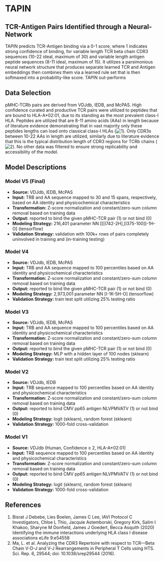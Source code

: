 # TAPIN
## TCR-Antigen Pairs Identified through a Neural-Network
TAPIN predicts TCR-Antigen binding via a 0-1 score, where 1 indicates strong confidence of binding, for variable length TCR beta chain CDR3 sequences (10-22 ideal, maximum of 30) and variable length antigen peptide sequences (8-11 ideal, maximum of 15). It utilizes a parsimonious neural network structure that produces separate learned TCR and Antigen embeddings then combines them via a learned rule set that is then softmaxed into a probability-like score. TAPIN out-performs 

## Data Selection
pMHC-TCRb pairs are derived from VDJdb, IEDB, and McPAS. High confidence curated and productive TCR pairs were utilized to peptides that are bound to HLA-A\*02:01, due to its standing as the most prevalent class-I HLA. Peptides are utilized that are 8-11 amino acids (AAs) in length because of literature evidence demonstrating that in vast majority only these peptides lengths can load onto classical class-I HLAs (![1](https://elifesciences.org/articles/54558)). Only CDR3s between 10-22 AAs in length are utilized, similarly due to literature evidence that this is the typical distribution length of CDR3 regions for TCRb chains (![2](https://nature.com/articles/srep29544)). No other data was filtered to ensure strong replicability and accessibility of the model.

## Model Descriptions
### Model V5 (Final)
- **Source:** VDJdb, IEDB, McPAS
- **Input:** TRB and AA sequence mapped to 30 and 15 spans, respectively, based on AA identity and physicochemical characteristics
- **Transformation:** Z-score normalization and constant/zero-sum column removal based on training data
- **Output:** reported to bind the given pMHC-TCR pair (1) or not bind (0)
- **Modeling Strategy:** 216,401 parameter NN \[\[\[I742-2H\],\[I375-100\]\]-1H-O\] (tensorflow)
- **Validation Strategy:** validation with 100k+ rows of pairs completely uninvolved in training and (in-training testing)

### Model V4
- **Source:** VDJdb, IEDB, McPAS
- **Input:** TRB and AA sequence mapped to 100 percentiles based on AA identity and physicochemical characteristics
- **Transformation:** Z-score normalization and constant/zero-sum column removal based on training data
- **Output:** reported to bind the given pMHC-TCR pair (1) or not bind (0)
- **Modeling Strategy:** 2,973,001 parameter NN \[I-1K-5H-O\] (tensorflow)
- **Validation Strategy:** train test split utilizing 25% testing ratio

### Model V3
- **Source:** VDJdb, IEDB, McPAS
- **Input:** TRB and AA sequence mapped to 100 percentiles based on AA identity and physicochemical characteristics
- **Transformation:** Z-score normalization and constant/zero-sum column removal based on training data
- **Output:** reported to bind the given pMHC-TCR pair (1) or not bind (0)
- **Modeling Strategy:** MLP with a hidden layer of 100 nodes (sklearn)
- **Validation Strategy:** train test split utilizing 25% testing ratio

### Model V2
- **Source:** VDJdb, IEDB
- **Input:** TRB sequence mapped to 100 percentiles based on AA identity and physicochemical characteristics
- **Transformation:** Z-score normalization and constant/zero-sum column removal based on training data
- **Output:** reported to bind CMV pp65 antigen NLVPMVATV (1) or not bind (0)
- **Modeling Strategy:** logit (sklearn), random forest (sklearn)
- **Validation Strategy:** 1000-fold cross-validation

### Model V1
- **Source:** VDJdb (Human, Confidence ≥ 2, HLA-A\*02:01)
- **Input:** TRB sequence mapped to 100 percentiles based on AA identity and physicochemical characteristics
- **Transformation:** Z-score normalization and constant/zero-sum column removal based on training data
- **Output:** reported to bind CMV pp65 antigen NLVPMVATV (1) or not bind (0)
- **Modeling Strategy:** logit (sklearn), random forest (sklearn)
- **Validation Strategy:** 1000-fold cross-validation

## References
1. Bisrat J Debebe, Lies Boelen, James C Lee, IAVI Protocol C Investigators, Chloe L Thio, Jacquie Astemborski, Gregory Kirk, Salim I Khakoo, Sharyne M Donfield, James J Goedert, Becca Asquith (2020) Identifying the immune interactions underlying HLA class I disease associations eLife 9:e54558
2. Ma, L. et al. Analyzing the CDR3 Repertoire with respect to TCR—Beta Chain V-D-J and V-J Rearrangements in Peripheral T Cells using HTS. Sci. Rep. 6, 29544; doi: 10.1038/srep29544 (2016).